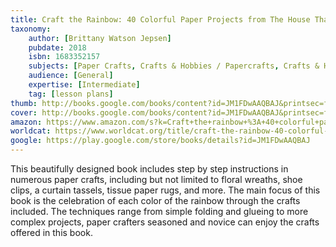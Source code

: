```yaml
---
title: Craft the Rainbow: 40 Colorful Paper Projects from The House That Lars Built
taxonomy:
	author: [Brittany Watson Jepsen]
	pubdate: 2018
	isbn: 1683352157
	subjects: [Paper Crafts, Crafts & Hobbies / Papercrafts, Crafts & Hobbies / General, Design / Reference]
	audience: [General]
	expertise: [Intermediate]
	tag: [lesson plans]
thumb: http://books.google.com/books/content?id=JM1FDwAAQBAJ&printsec=frontcover&img=1&zoom=2&edge=curl&imgtk=AFLRE717mrN1Ihnu5CtfJud1WIYILKAb2hMCfvp_hwFv7ND1LGQ55BOsDOUVP_lbTlh44H48jo-Y0sRgjohihVS7oYNkuCgTBt1m8HOpCOrs_MbP26MLV9bVkabZjVKyg4OqEFaovZqr&source=gbs_api
cover: http://books.google.com/books/content?id=JM1FDwAAQBAJ&printsec=frontcover&img=1&zoom=6&edge=curl&imgtk=AFLRE73mMtxNHLbMH4a50nN5SxjKXzx-xF53hS0lxQeHNveUnE6xOJ2qvLCX6Alv9HSxa_-BGZO-1aQb2LVRVhgHOSB4L7xh3exuLq7KmK90DDJbVpX_RnHn8tpJKIlnRAlZwgNBR0Op&source=gbs_api
amazon: https://www.amazon.com/s?k=Craft+the+rainbow+%3A+40+colorful+paper+projects+from+"The+house+that+Lars+built"&ref=nb_sb_noss
worldcat: https://www.worldcat.org/title/craft-the-rainbow-40-colorful-paper-projects-from-the-house-that-lars-built/oclc/1000583372&referer=brief_results
google: https://play.google.com/store/books/details?id=JM1FDwAAQBAJ
---
```

This beautifully designed book includes step by step instructions in numerous paper crafts, including but not limited to floral wreaths, shoe clips,  a curtain tassels, tissue paper rugs, and more.  The main focus of this book is the celebration of each color of the rainbow through the crafts included.  The techniques range from simple folding and glueing to more complex projects, paper crafters seasoned and novice can enjoy the crafts offered in this book.